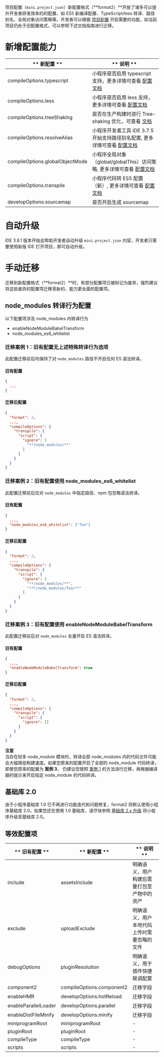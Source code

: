 项目配置（`mini.project.json`）新配置格式（**format2）**开放了诸多可以提升开发者研发效率的的配置，如 ES5 新编译配置、TypeScript/less 转译、路径别名、全局对象访问策略等。开发者可以根据 [项目配置](https://opendocs.alipay.com/mini/03dbc3?pathHash=e876dc50) 开启需要的功能，如当前项目仍处于旧配置格式，可以参照下述文档指南进行迁移。

# 新增配置能力
| ** 新配置 ** | ** 说明 ** |
| --- | --- |
| compileOptions.typescript | 小程序是否启用 typescript 支持，更多详情可查看 [配置文档](https://opendocs.alipay.com/mini/02zko2) |
| compileOptions.less | 小程序是否启用 less 支持，更多详情可查看 [配置文档](https://opendocs.alipay.com/mini/02zko2) |
| compileOptions.treeShaking | 是否在生产构建时进行 Tree-shaking 优化，可查看 [文档](https://developer.mozilla.org/zh-CN/docs/Glossary/Tree_shaking) |
| compileOptions.resolveAlias | 小程序开发者工具 IDE 3.7.5 开始支持路径别名配置, 更多详情可查看 [配置文档](https://opendocs.alipay.com/mini/03dbc3#resolveAlias) |
| compileOptions.globalObjectMode | 小程序全局对象（global/globalThis）访问策略, 更多详情可查看 [配置文档](https://opendocs.alipay.com/mini/03dbc3#globalObjectMode) |
| compileOptions.transpile | 小程序代码转 ES5 配置（新）, 更多详情可查看 [配置文档](https://opendocs.alipay.com/mini/03dbc3#transpile) |
| developOptions.sourcemap | 是否开启生成 sourcemap |


# 自动升级
IDE 3.8.1 版本开始会帮助开发者自动升级 `mini.project.json` 内容，开发者只需要使用新版 IDE 打开项目，即可自动升级。

# 手动迁移
迁移到新配置格式（**format2）**时，有部分配置项已被标记为废弃，强烈建议将这些废弃的配置项迁移至新的、能力更全面的配置项。

## node_modules 转译行为配置
以下配置项涉及 node_modules 内转译行为

- enableNodeModuleBabelTransform
- node_modules_es6_whitelist

### 迁移案例 1：旧有配置无上述特殊转译行为选项
此配置迁移前后均保持了对 `node_modules` 路径不开启任何 ES 语法转译。

#### 旧有配置
```json
{
  ...
}
```

#### 迁移后配置
```json
{
  "format": 2,
  ...,
  "compileOptions": {
    "transpile": {
      "script": {
        "ignore": [
          "**/node_modules/**"
        ]
      }
    }
  }
}
```

### 迁移案例 2：旧有配置使用 node_modules_es6_whitelist
此配置迁移前后仅对 `node_modules` 中指定路径、npm 包忽略语法转译。

#### 旧有配置
```json
{
  ...,
  "node_modules_es6_whitelist": ["foo"]
}
```

#### 迁移后配置
```json
{
  "format": 2,
  ...,
  "compileOptions": {
    "transpile": {
      "script": {
        "ignore": [
          "**/node_modules/**",
          "!**/node_modules/foo/**"
        ]
      }
    }
  }
}
```

### 迁移案例 3：旧有配置使用 enableNodeModuleBabelTransform
此配置迁移前后对 `node_modules` 全量开启 ES 语法转译。

#### 旧有配置
```json
{
  ...,
  "enableNodeModuleBabelTransform": true
}
```

#### 迁移后配置
```json
{
  "format": 2,
  ...,
  "compileOptions": {
    "transpile": {
      "script": {
        "ignore": []
      }
    }
  }
}
```
**注意**<br />当存在较多 node_module 模块时，转译全部 node_modules 内的代码文件可能会大幅降低构建速度。如果您原来的配置开启了全部的 node_module 代码转译，即使您原来的配置为 **案例 3**， 仍建议您按照 [案例 1](https://opendocs.alipay.com/mini/09j22u?pathHash=b6d79b55#%E8%BF%81%E7%A7%BB%E6%A1%88%E4%BE%8B%201%EF%BC%9A%E6%97%A7%E6%9C%89%E9%85%8D%E7%BD%AE%E6%97%A0%E4%B8%8A%E8%BF%B0%E7%89%B9%E6%AE%8A%E8%BD%AC%E8%AF%91%E8%A1%8C%E4%B8%BA%E9%80%89%E9%A1%B9) 的方法进行迁移，再根据编译器的提示来开启指定 node_module 的代码转译。

## 基础库 2.0
由于小程序基础库 1.0 已不再进行功能迭代和问题修复，format2 将默认使用小程序基础库 2.0，如果您还在使用 1.0 基础库，请尽快参照 [基础库 2.x 升级](https://opendocs.alipay.com/mini/framework/lib-upgrade-v2) 将小程序升级至基础库 2.0。

## 等效配置项
| ** 旧有配置 ** | ** 新配置 ** | ** 说明 ** |
| --- | --- | --- |
| include | assetsInclude | 明确语义，用户构建后需要打包至产物中的资产 |
| exclude | uploadExclude | 明确语义，用户本地代码上传时需要忽略的文件 |
| debugOptions | pluginResolution | 明确语义，用于插件快捷联调配置 |
| component2 | compileOptions.component2  | 迁移字段 |
| enableHMR | developOptions.hotReload | 迁移字段 |
| enableParallelLoader | developOptions.parallel | 迁移字段 |
| enableDistFileMinify | developOptions.minify | 迁移字段 |
| miniprogramRoot | miniprogramRoot | - |
| pluginRoot | pluginRoot | - |
| compileType | compileType | - |
| scripts | scripts | - |
